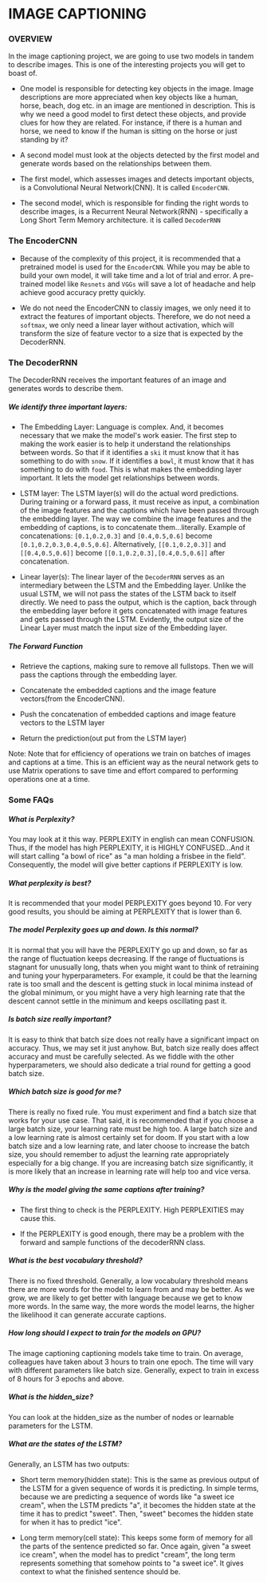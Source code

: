 # IMAGE CAPTIONING

### OVERVIEW

In the image captioning project, we are going to use two models in tandem to describe images. This is one of the interesting projects you will get to boast of. 


+ One model is responsible for detecting key objects in the image. Image descriptions are more appreciated when key objects like a human, horse, beach, dog etc. in an image are mentioned in description. This is why we need a good model to first detect these objects, and provide clues for how they are related. For instance, if there is a human and horse, we need to know if the human is sitting on the horse or just standing by it?

+ A second model must look at the objects detected by the first model and generate words based on the relationships between them.

+ The first model, which assesses images and detects important objects, is a Convolutional Neural Network(CNN). It is called `EncoderCNN`.

+ The second model, which is responsible for finding the right words to describe images, is a Recurrent Neural Network(RNN) - specifically a Long Short Term Memory architecture. it is called `DecoderRNN`


### The EncoderCNN

+ Because of the complexity of this project, it is recommended that a pretrained model is used for the `EncoderCNN`. While you may be able to build your own model, it will take time and a lot of trial and error. A pre-trained model like `Resnets` and `VGGs` will save a lot of headache and help achieve good accuracy pretty quickly.

+ We do not need the EncoderCNN to classiy images, we only need it to extract the features of important objects. Therefore, we do not need a `softmax`, we only need a linear layer without activation, which will transform the size of feature vector to a size that is expected by the DecoderRNN.

### The DecoderRNN

The DecoderRNN receives the important features of an image and generates words to describe them.

##### We identify three important layers:

+ The Embedding Layer: Language is complex. And, it becomes necessary that we make the model's work easier. The first step to making the work easier is to help it understand the relationships between words. So that if it identifies a `ski` it must know that it has something to do with `snow`. If it identifies a `bowl`, it must know that it has something to do with `food`. This is
what makes the embedding layer important. It lets the model get relationships between words.

+ LSTM layer: The LSTM layer(s) will do the actual word predictions. During training or a forward pass, it must receive as input, a combination of the image features and the captions which have been passed through the embedding layer. The way we combine the image features and the embedding of captions, is to concatenate them...literally. Example of concatenations: 
`[0.1,0.2,0.3]` and `[0.4,0.5,0.6]` become `[0.1,0.2,0.3,0.4,0.5,0.6]`. Alternatively, `[[0.1,0.2,0.3]]` and `[[0.4,0.5,0.6]]` become `[[0.1,0.2,0.3],[0.4,0.5,0.6]]` after concatenation.

+ Linear layer(s): The linear layer of the `DecoderRNN` serves as an intermediary between the LSTM and the Embedding layer. Unlike the usual LSTM, we will not pass the states of the LSTM back to itself directly. We need to pass the output, which is the caption, back through the embedding layer before it gets concatenated with image features and gets passed through the LSTM. Evidently, the output size of the Linear Layer must match the input size of the Embedding layer.

##### The Forward Function

+ Retrieve the captions, making sure to remove all fullstops. Then we will pass the captions through the embedding layer.

+ Concatenate the embedded captions and the image feature vectors(from the EncoderCNN).

+ Push the concatenation of embedded captions and image feature vectors to the LSTM layer

+ Return the prediction(out put from the LSTM layer)

Note: Note that for efficiency of operations we train on batches of images and captions at a time. This is an efficient way as the neural network gets to use Matrix operations to save time and effort compared to performing operations one at a time.


### Some FAQs

##### What is Perplexity?

You may look at it this way. PERPLEXITY in english can mean CONFUSION. Thus, if the model has high PERPLEXITY, it is HIGHLY CONFUSED...And it will start calling "a bowl of rice" as "a man holding a frisbee in the field". Consequently, the model will give better captions if PERPLEXITY is low.

##### What perplexity is best?

It is recommended that your model PERPLEXITY goes beyond 10. For very good results, you should be aiming at PERPLEXITY that is lower than 6.

##### The model Perplexity goes up and down. Is this normal?

It is normal that you will have the PERPLEXITY go up and down, so far as the range of fluctuation keeps decreasing. If the range of fluctuations is stagnant for unusually long, thats when you might want to think of retraining and tuning your hyperparameters. For example, it could be that the learning rate is too small and the descent is getting stuck in local minima instead of the global minimum, or you might have a very high learning rate that the descent cannot settle in the minimum and keeps oscillating past it.

##### Is batch size really important?

It is easy to think that batch size does not really have a significant impact on accuracy. Thus, we may set it just anyhow. But, batch size really does affect accuracy and must be carefully selected. As we fiddle with the other hyperparameters, we should also dedicate a
trial round for getting a good batch size.

##### Which batch size is good for me?

There is really no fixed rule. You must experiment and find a batch size that works for your use case. That said, it is recommended that if you choose a large batch size, your learning rate must be high too. A large batch size and a low learning rate is almost certainly set for doom. If you start with a low batch size and a low learning rate, and later choose to increase the batch size,
you should remember to adjust the learning rate appropriately especially for a big change. If you
are increasing batch size significantly, it is more likely that an increase in learning rate will
help too and vice versa.


##### Why is the model giving the same captions after training?

+ The first thing to check is the PERPLEXITY. High PERPLEXITIES may cause this.

+ If the PERPLEXITY is good enough, there may be a problem with the forward and sample functions of the decoderRNN class.


##### What is the best vocabulary threshold?

There is no fixed threshold. Generally, a low vocabulary threshold means there are more words for the model to learn from and may be better. As we grow, we are likely to get better with language because we get to know more words. In the same way, the more words the model learns, the higher the likelihood it can generate accurate captions.


##### How long should I expect to train for the models on GPU?

The image captioning captioning models take time to train. On average, colleagues have taken about 3 hours to train one epoch.
The time will vary with different parameters like batch size. Generally, expect to train in excess of 8 hours for 3 epochs and above.

##### What is the hidden_size?

You can look at the hidden_size as the number of nodes or learnable parameters for the LSTM. 


##### What are the states of the LSTM?

Generally, an LSTM has two outputs:

+ Short term memory(hidden state): This is the same as previous output of the LSTM for a given sequence of words it is predicting. In simple terms, because we are predicting a sequence of words like "a sweet ice cream", when the LSTM predicts "a", it becomes the hidden state at the time it has to predict "sweet". Then, "sweet" becomes the hidden state for when it has to predict "ice". 

+ Long term memory(cell state): This keeps some form of memory for all the parts of the sentence predicted so far.
Once again, given "a sweet ice cream", when the model has to predict "cream", the long term represents something that somehow points to "a sweet ice". It gives context to what the finished sentence should be.

